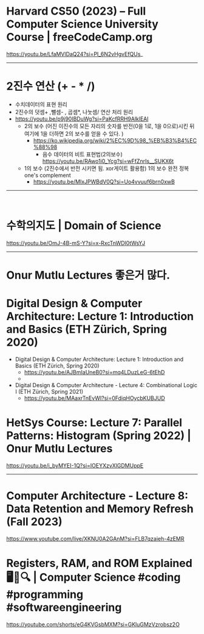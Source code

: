 # Harvard CS50 (2023) – Full Computer Science University Course | freeCodeCamp.org

https://youtu.be/LfaMVlDaQ24?si=PI_6N2vHgvEfQUs_

<hr>

# 2진수 연산 (+ - * /)
- 수치데이터의 표현 원리
- 2진수의 덧셈+ ,뺄셈- , 곱셈*, 나눗셈/ 연산 처리 원리
- https://youtu.be/p9j90IBDuWg?si=PaKcfRRH9AlklEAl
  - 2의 보수 (어진 이진수의 모든 자리의 숫자를 반전(0을 1로, 1을 0으로)시킨 뒤 여기에 1을 더하면 2의 보수를 얻을 수 있다. )
    - https://ko.wikipedia.org/wiki/2%EC%9D%98_%EB%B3%B4%EC%88%98
      - 음수 데이터의 비트 표현법(2의보수) https://youtu.be/RAwo1i0_Ycg?si=wFfZnrIs__SUKX6t
  - 1의 보수 (2진수에서 반전 시키면 됨. xor게이트 활용함) 1의 보수 완전 정복 one's complement
    - https://youtu.be/MlxJPWBdV0Q?si=Uo4vvuuf6brn0xwB
 
<hr>

<br>

# 수학의지도 | Domain of Science

https://youtu.be/OmJ-4B-mS-Y?si=x-RxcTnWDl0tWsYJ


<hr>

# Onur Mutlu Lectures 좋은거 많다.

# Digital Design & Computer Architecture: Lecture 1: Introduction and Basics (ETH Zürich, Spring 2020)

- Digital Design & Computer Architecture: Lecture 1: Introduction and Basics (ETH Zürich, Spring 2020)
  - https://youtu.be/AJBmIaUneB0?si=mq4LDuzLeG-6tEhD
  - 
- Digital Design & Computer Architecture - Lecture 4: Combinational Logic I (ETH Zürich, Spring 2021)
  - https://youtu.be/MAaxrTnEvWI?si=0FdiqHOycbKUBJUD
 
# HetSys Course: Lecture 7: Parallel Patterns: Histogram (Spring 2022) | Onur Mutlu Lectures
https://youtu.be/j_byMYEI-1Q?si=IOEYXzvXlGDMUppE

<hr>

# Computer Architecture - Lecture 8: Data Retention and Memory Refresh (Fall 2023)
https://www.youtube.com/live/XKNU0A2GAnM?si=FLB7qzaieh-4zEMR

# Registers, RAM, and ROM Explained 🖥️💾🔍 | Computer Science #coding #programming #softwareengineering 
https://youtube.com/shorts/eG4KVGsbMXM?si=GKluGMzVzrobsz2O
